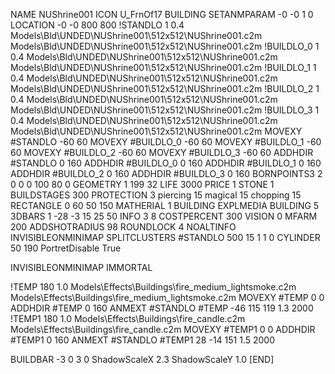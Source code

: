 NAME NUShrine001
ICON U_FrnOf17
BUILDING
SETANMPARAM -0 -0 1 0
LOCATION -0 -0 800 800
!STANDLO      1 0.4 Models\Bld\UNDED\NUShrine001\512x512\NUShrine001.c2m Models\Bld\UNDED\NUShrine001\512x512\NUShrine001.c2m 
!BUILDLO_0    1 0.4 Models\Bld\UNDED\NUShrine001\512x512\NUShrine001.c2m Models\Bld\UNDED\NUShrine001\512x512\NUShrine001.c2m 
!BUILDLO_1    1 0.4 Models\Bld\UNDED\NUShrine001\512x512\NUShrine001.c2m Models\Bld\UNDED\NUShrine001\512x512\NUShrine001.c2m 
!BUILDLO_2    1 0.4 Models\Bld\UNDED\NUShrine001\512x512\NUShrine001.c2m Models\Bld\UNDED\NUShrine001\512x512\NUShrine001.c2m 
!BUILDLO_3    1 0.4 Models\Bld\UNDED\NUShrine001\512x512\NUShrine001.c2m Models\Bld\UNDED\NUShrine001\512x512\NUShrine001.c2m 
MOVEXY #STANDLO    -60 60
MOVEXY #BUILDLO_0  -60 60
MOVEXY #BUILDLO_1  -60 60
MOVEXY #BUILDLO_2  -60 60
MOVEXY #BUILDLO_3  -60 60
ADDHDIR #STANDLO 0 160
ADDHDIR #BUILDLO_0 0 160
ADDHDIR #BUILDLO_1 0 160
ADDHDIR #BUILDLO_2 0 160
ADDHDIR #BUILDLO_3 0 160
BORNPOINTS3 2 0 0 0 100 80 0
GEOMETRY 1 199 32
LIFE     3000
PRICE 1 STONE 1
BUILDSTAGES 300
PROTECTION 3 piercing 15 magical 15 chopping 15
RECTANGLE    0 60 50 150
MATHERIAL 1 BUILDING
EXPLMEDIA BUILDING 5
3DBARS 1 -28 -3 15 25 50
INFO 3 8
COSTPERCENT 300
VISION 0
MFARM 200
ADDSHOTRADIUS 98
ROUNDLOCK 4
NOALTINFO
INVISIBLEONMINIMAP
SPLITCLUSTERS #STANDLO 500 15 1 1 0
CYLINDER 50 190
PortretDisable True

INVISIBLEONMINIMAP
IMMORTAL

!TEMP 180 1.0 Models\Effects\Buildings\fire_medium_lightsmoke.c2m Models\Effects\Buildings\fire_medium_lightsmoke.c2m
MOVEXY  #TEMP 0 0
ADDHDIR #TEMP 0 160
ANMEXT #STANDLO #TEMP -46 115 119 1.3 2000
!TEMP1 180 1.0 Models\Effects\Buildings\fire_candle.c2m Models\Effects\Buildings\fire_candle.c2m
MOVEXY  #TEMP1 0 0
ADDHDIR #TEMP1 0 160
ANMEXT #STANDLO #TEMP1 28 -14 151 1.5 2000

BUILDBAR -3 0 3 0
ShadowScaleX 2.3
ShadowScaleY 1.0
[END]
